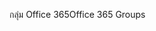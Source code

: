 <span data-ttu-id="4ce62-101">กลุ่ม Office 365</span><span class="sxs-lookup"><span data-stu-id="4ce62-101">Office 365 Groups</span></span>
